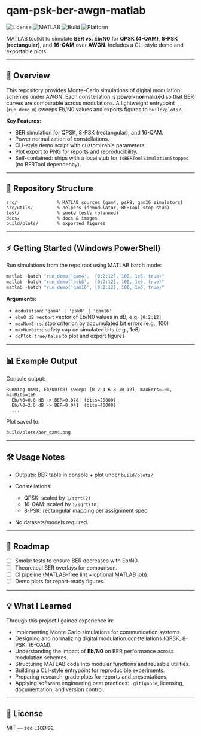 # qam-psk-ber-awgn-matlab

![License](https://img.shields.io/badge/license-MIT-green.svg)
![MATLAB](https://img.shields.io/badge/MATLAB-R2023b-orange.svg)
![Build](https://img.shields.io/badge/build-passing-brightgreen.svg)
![Platform](https://img.shields.io/badge/platform-Windows--PowerShell-blue.svg)

MATLAB toolkit to simulate **BER vs. Eb/N0** for **QPSK (4-QAM)**, **8-PSK (rectangular)**, and **16-QAM** over **AWGN**. Includes a CLI-style demo and exportable plots.

---

## 📌 Overview

This repository provides Monte-Carlo simulations of digital modulation schemes under AWGN. Each constellation is **power-normalized** so that BER curves are comparable across modulations. A lightweight entrypoint (`run_demo.m`) sweeps Eb/N0 values and exports figures to `build/plots/`.

**Key Features:**

* BER simulation for QPSK, 8-PSK (rectangular), and 16-QAM.
* Power normalization of constellations.
* CLI-style demo script with customizable parameters.
* Plot export to PNG for reports and reproducibility.
* Self-contained: ships with a local stub for `isBERToolSimulationStopped` (no BERTool dependency).

---

## 📂 Repository Structure

```
src/               % MATLAB sources (qam4, psk8, qam16 simulators)
src/utils/         % helpers (demodulator, BERTool stop stub)
test/              % smoke tests (planned)
docs/              % docs & images
build/plots/       % exported figures
```

---

## ⚡ Getting Started (Windows PowerShell)

Run simulations from the repo root using MATLAB batch mode:

```powershell
matlab -batch "run_demo('qam4',  [0:2:12], 100, 1e6, true)"
matlab -batch "run_demo('psk8',  [0:2:12], 100, 1e6, true)"
matlab -batch "run_demo('qam16', [0:2:12], 100, 1e6, true)"
```

**Arguments:**

* `modulation`: `'qam4' | 'psk8' | 'qam16'`
* `ebn0_dB_vector`: vector of Eb/N0 values in dB, e.g. `[0:2:12]`
* `maxNumErrs`: stop criterion by accumulated bit errors (e.g., 100)
* `maxNumBits`: safety cap on simulated bits (e.g., 1e6)
* `doPlot`: `true/false` to plot and export figures

---

## 📊 Example Output

Console output:

```
Running QAM4, Eb/N0(dB) sweep: [0 2 4 6 8 10 12], maxErrs=100, maxBits=1e6
  Eb/N0=0.0 dB -> BER=0.078  (bits=20000)
  Eb/N0=2.0 dB -> BER=0.041  (bits=40000)
  ...
```

Plot saved to:

```
build/plots/ber_qam4.png
```

---

## 🛠️ Usage Notes

* Outputs: BER table in console + plot under `build/plots/`.
* Constellations:

  * QPSK: scaled by `1/sqrt(2)`
  * 16-QAM: scaled by `1/sqrt(10)`
  * 8-PSK: rectangular mapping per assignment spec
* No datasets/models required.

---

## 🚀 Roadmap

* [ ] Smoke tests to ensure BER decreases with Eb/N0.
* [ ] Theoretical BER overlays for comparison.
* [ ] CI pipeline (MATLAB-free lint + optional MATLAB job).
* [ ] Demo plots for report-ready figures.

---

## 💡 What I Learned

Through this project I gained experience in:

* Implementing Monte Carlo simulations for communication systems.
* Designing and normalizing digital modulation constellations (QPSK, 8-PSK, 16-QAM).
* Understanding the impact of **Eb/N0** on BER performance across modulation schemes.
* Structuring MATLAB code into modular functions and reusable utilities.
* Building a CLI-style entrypoint for reproducible experiments.
* Preparing research-grade plots for reports and presentations.
* Applying software engineering best practices: `.gitignore`, licensing, documentation, and version control.

---

## 📜 License

MIT — see `LICENSE`.
